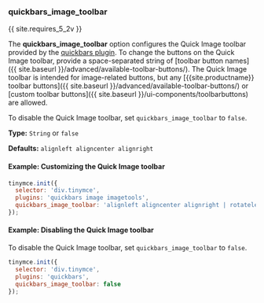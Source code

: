 ### quickbars_image_toolbar

{{ site.requires_5_2v }}

The **quickbars_image_toolbar** option configures the Quick Image toolbar provided by the [quickbars plugin]({{site.baseurl}}/plugins/opensource/quickbars). To change the buttons on the Quick Image toolbar, provide a space-separated string of [toolbar button names]({{ site.baseurl }}/advanced/available-toolbar-buttons/). The Quick Image toolbar is intended for image-related buttons, but any [{{site.productname}} toolbar buttons]({{ site.baseurl }}/advanced/available-toolbar-buttons/) or [custom toolbar buttons]({{ site.baseurl }}/ui-components/toolbarbuttons) are allowed.

To disable the Quick Image toolbar, set `quickbars_image_toolbar` to `false`.

**Type:** `String` or `false`

**Defaults:** `alignleft aligncenter alignright`

#### Example: Customizing the Quick Image toolbar

```js
tinymce.init({
  selector: 'div.tinymce',
  plugins: 'quickbars image imagetools',
  quickbars_image_toolbar: 'alignleft aligncenter alignright | rotateleft rotateright | imageoptions'
});
```

#### Example: Disabling the Quick Image toolbar

To disable the Quick Image toolbar, set `quickbars_image_toolbar` to `false`.

```js
tinymce.init({
  selector: 'div.tinymce',
  plugins: 'quickbars',
  quickbars_image_toolbar: false
});
```

